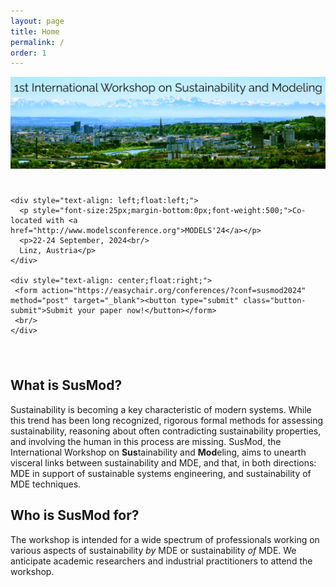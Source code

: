 ```yaml
---
layout: page
title: Home
permalink: /
order: 1
---
```

<div>
 <img src="/assets/susmod-header.png" alt="SusMod" class="center"><br/>
</div>

<div style="overflow: hidden;padding: 25px 25px 25px 0;">

	<div style="text-align: left;float:left;">
	  <p style="font-size:25px;margin-bottom:0px;font-weight:500;">Co-located with <a href="http://www.modelsconference.org">MODELS'24</a></p>
	  <p>22-24 September, 2024<br/>
	  Linz, Austria</p>
	</div>

	<div style="text-align: center;float:right;">
	 <form action="https://easychair.org/conferences/?conf=susmod2024" method="post" target="_blank"><button type="submit" class="button-submit">Submit your paper now!</button></form>
	 <br/>
	</div>

</div>

## What is SusMod?

Sustainability is becoming a key characteristic of modern systems. While this trend has been long recognized, rigorous formal methods for assessing sustainability, reasoning about often contradicting sustainability properties, and involving the human in this process are missing.
SusMod, the International Workshop on <b>Sus</b>tainability and <b>Mod</b>eling, aims to unearth visceral links between sustainability and MDE, and that, in both directions: MDE in support of sustainable systems engineering, and sustainability of MDE techniques.

## Who is SusMod for?

The workshop is intended for a wide spectrum of professionals working on various aspects of sustainability <i>by</i> MDE or sustainability <i>of</i> MDE.
We anticipate academic researchers and industrial practitioners to attend the workshop.
